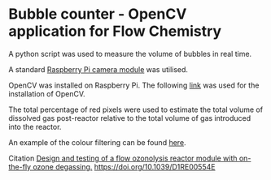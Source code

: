 # Bubble counter - OpenCV application for Flow Chemistry

A python script was used to measure the volume of bubbles in real time. 

A standard  [Raspberry Pi camera module](https://www.sparkfun.com/products/14028) was utilised.

OpenCV was installed on Raspberry Pi. 
The following [link](https://www.pyimagesearch.com/2018/09/26/install-opencv-4-on-your-raspberry-pi/) was used for the installation of OpenCV.

The total percentage of red pixels were used to estimate the total volume of dissolved gas post-reactor relative to the total volume of gas introduced into the reactor.

An example of the colour filtering can be found [here](https://www.youtube.com/watch?v=g9rdKSF19qk&ab_channel=DarrenRiley). 

Citation
[Design and testing of a flow ozonolysis reactor module with on-the-fly ozone degassing.](https://pubs.rsc.org/en/content/articlelanding/2022/re/d1re00554e) https://doi.org/10.1039/D1RE00554E

